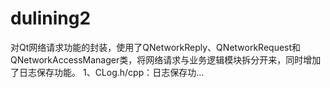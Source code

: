 # dulining2
对Qt网络请求功能的封装，使用了QNetworkReply、QNetworkRequest和QNetworkAccessManager类，将网络请求与业务逻辑模块拆分开来，同时增加了日志保存功能。 1、CLog.h/cpp：日志保存功…
